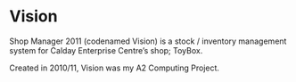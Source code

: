# Vision
Shop Manager 2011 (codenamed Vision) is a stock / inventory management system for Calday Enterprise Centre’s shop; ToyBox.

Created in 2010/11, Vision was my A2 Computing Project.
